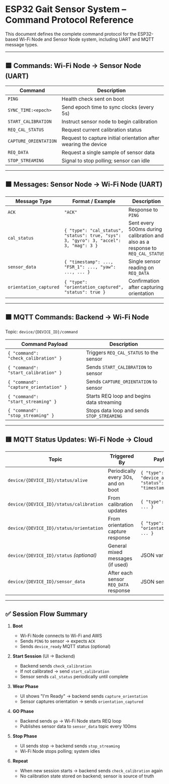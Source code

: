 # ESP32 Gait Sensor System – Command Protocol Reference

This document defines the complete command protocol for the ESP32-based Wi-Fi Node and Sensor Node system, including UART and MQTT message types.

---

## 🟦 Commands: Wi-Fi Node → Sensor Node (UART)

| Command               | Description                                                     |
| --------------------- | --------------------------------------------------------------- |
| `PING`                | Health check sent on boot                                       |
| `SYNC_TIME:<epoch>`   | Send epoch time to sync clocks (every 5s)                       |
| `START_CALIBRATION`   | Instruct sensor node to begin calibration                       |
| `REQ_CAL_STATUS`      | Request current calibration status                              |
| `CAPTURE_ORIENTATION` | Request to capture initial orientation after wearing the device |
| `REQ_DATA`            | Request a single sample of sensor data                          |
| `STOP_STREAMING`      | Signal to stop polling; sensor can idle                         |

---

## 🟩 Messages: Sensor Node → Wi-Fi Node (UART)

| Message Type           | Format / Example                                                                      | Description                                                                    |
| ---------------------- | ------------------------------------------------------------------------------------- | ------------------------------------------------------------------------------ |
| `ACK`                  | `"ACK"`                                                                               | Response to `PING`                                                             |
| `cal_status`           | `{ "type": "cal_status", "status": true, "sys": 3, "gyro": 3, "accel": 3, "mag": 3 }` | Sent every 500ms during calibration and also as a response to `REQ_CAL_STATUS` |
| `sensor_data`          | `{ "timestamp": ..., "FSR_1": ..., "yaw": ..., ... }`                                 | Single sensor reading on `REQ_DATA`                                            |
| `orientation_captured` | `{ "type": "orientation_captured", "status": true }`                                  | Confirmation after capturing orientation                                       |

---

## 🟪 MQTT Commands: Backend → Wi-Fi Node

Topic: `device/{DEVICE_ID}/command`

| Command Payload                        | Description                                |
| -------------------------------------- | ------------------------------------------ |
| `{ "command": "check_calibration" }`   | Triggers `REQ_CAL_STATUS` to the sensor    |
| `{ "command": "start_calibration" }`   | Sends `START_CALIBRATION` to sensor        |
| `{ "command": "capture_orientation" }` | Sends `CAPTURE_ORIENTATION` to sensor      |
| `{ "command": "start_streaming" }`                  | Starts REQ loop and begins data streaming  |
| `{ "command": "stop_streaming" }`      | Stops data loop and sends `STOP_STREAMING` |

---

## 🟨 MQTT Status Updates: Wi-Fi Node → Cloud

| Topic                                    | Triggered By                          | Payload Type                                                   |
| ---------------------------------------- | ------------------------------------- | -------------------------------------------------------------- |
| `device/{DEVICE_ID}/status/alive`        | Periodically every 30s, and on boot   | `{ "type": "device_alive", "status": true, "timestamp": ... }` |
| `device/{DEVICE_ID}/status/calibration`  | From calibration updates              | `{ "type": "cal_status", ... }`                                |
| `device/{DEVICE_ID}/status/orientation`  | From orientation capture response     | `{ "type": "orientation_captured", ... }`                      |
| `device/{DEVICE_ID}/status` *(optional)* | General mixed messages (if used)      | JSON variants                                                  |
| `device/{DEVICE_ID}/sensor_data`         | After each sensor `REQ_DATA` response | JSON sensor reading                                            |

---

## ✅ Session Flow Summary

1. **Boot**

   * Wi-Fi Node connects to Wi-Fi and AWS
   * Sends `PING` to sensor → expects `ACK`
   * Sends `device_ready` MQTT status (optional)

2. **Start Session** (UI → Backend)

   * Backend sends `check_calibration`
   * If not calibrated → send `start_calibration`
   * Sensor sends `cal_status` periodically until complete

3. **Wear Phase**

   * UI shows "I'm Ready" → backend sends `capture_orientation`
   * Sensor captures orientation → sends `orientation_captured`

4. **GO Phase**

   * Backend sends `go` → Wi-Fi Node starts REQ loop
   * Publishes sensor data to `sensor_data` topic every 100ms

5. **Stop Phase**

   * UI sends stop → backend sends `stop_streaming`
   * Wi-Fi Node stops polling; system idles

6. **Repeat**

   * When new session starts → backend sends `check_calibration` again
   * No calibration state stored on backend; sensor is source of truth
